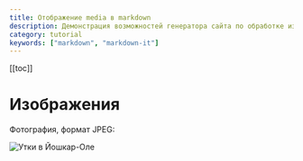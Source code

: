 ```yaml
---
title: Отображение media в markdown
description: Демонстрация возможностей генератора сайта по обработке изображений
category: tutorial
keywords: ["markdown", "markdown-it"]
---
```


[[toc]]

# Изображения

Фотография, формат JPEG:

![Утки в Йошкар-Оле](markdown-demo/ducks-in-yoshkar-ola.jpg "Фото сделано возле воскресенского моста")

